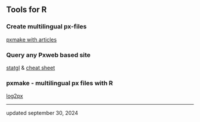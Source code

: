 
## Tools for R

### Create multilingual px-files
[pxmake with articles](https://statisticsgreenland.github.io/pxmake/)

### Query any Pxweb based site
[statgl](https://github.com/StatisticsGreenland/statgl) & [cheat sheet](https://stat.gl/pxmake/2023_11_06_statgl_pres.html)

### pxmake - multilingual px files with R
[log2px](log2px.html)


<hr>
updated september 30, 2024
